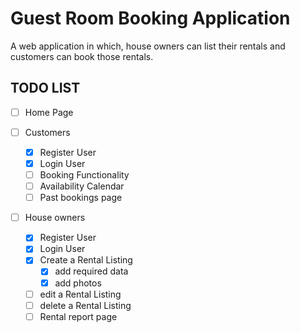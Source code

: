 # Guest Room Booking Application
A web application in which, house owners can list their rentals and customers can book those rentals.

## TODO LIST

- [ ] Home Page

- [ ] Customers
    - [x] Register User
    - [x] Login User
    - [ ]  Booking Functionality
    - [ ] Availability Calendar 
    - [ ] Past bookings page

- [ ] House owners
    - [x] Register User
    - [x] Login User
    - [x] Create a Rental Listing 
        - [x] add required data
        - [x] add photos
    - [ ] edit a Rental Listing 
    - [ ] delete a Rental Listing 
    - [ ] Rental report page
